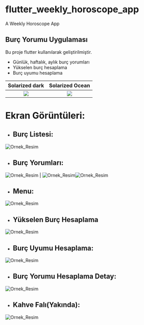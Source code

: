 # flutter_weekly_horoscope_app

A Weekly Horoscope App

## Burç Yorumu Uygulaması

Bu proje flutter kullanılarak geliştirilmiştir.

- Günlük, haftalık, aylık burç yorumları
- Yükselen burç hesaplama 
- Burç uyumu hesaplama

Solarized dark             |  Solarized Ocean
:-------------------------:|:-------------------------:
![](https://i.ibb.co/ph3Ljq0/1.png)  |  ![](https://i.ibb.co/RP2nBqS/2.png)



# Ekran Görüntüleri:

- ## Burç Listesi:

![Ornek_Resim](https://i.ibb.co/ph3Ljq0/1.png)

- ## Burç Yorumları: 

![Ornek_Resim](https://i.ibb.co/RP2nBqS/2.png)    |    ![Ornek_Resim](https://i.ibb.co/QPKzhP8/3.png)![Ornek_Resim](https://i.ibb.co/rk4GLp9/4.png)

- ## Menu:

![Ornek_Resim](https://i.ibb.co/8P4sHyd/5.png)

- ## Yükselen Burç Hesaplama

![Ornek_Resim](https://i.ibb.co/mRsPmKP/6.png)

- ## Burç Uyumu Hesaplama:

![Ornek_Resim](https://i.ibb.co/TcrR7D8/7.png)

- ## Burç Yorumu Hesaplama Detay:

![Ornek_Resim](https://i.ibb.co/Gtxs13y/8.png)

- ## Kahve Falı(Yakında):

![Ornek_Resim](https://i.ibb.co/ZzYyyTX/9.png)
